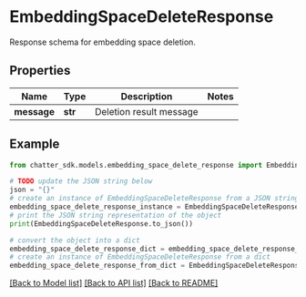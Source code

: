 # EmbeddingSpaceDeleteResponse

Response schema for embedding space deletion.

## Properties

Name | Type | Description | Notes
------------ | ------------- | ------------- | -------------
**message** | **str** | Deletion result message | 

## Example

```python
from chatter_sdk.models.embedding_space_delete_response import EmbeddingSpaceDeleteResponse

# TODO update the JSON string below
json = "{}"
# create an instance of EmbeddingSpaceDeleteResponse from a JSON string
embedding_space_delete_response_instance = EmbeddingSpaceDeleteResponse.from_json(json)
# print the JSON string representation of the object
print(EmbeddingSpaceDeleteResponse.to_json())

# convert the object into a dict
embedding_space_delete_response_dict = embedding_space_delete_response_instance.to_dict()
# create an instance of EmbeddingSpaceDeleteResponse from a dict
embedding_space_delete_response_from_dict = EmbeddingSpaceDeleteResponse.from_dict(embedding_space_delete_response_dict)
```
[[Back to Model list]](../README.md#documentation-for-models) [[Back to API list]](../README.md#documentation-for-api-endpoints) [[Back to README]](../README.md)



